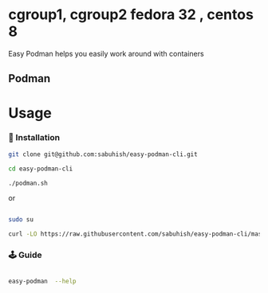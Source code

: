 # cgroup1, cgroup2 fedora 32 , centos 8

Easy Podman helps you easily work around with containers 

## Podman 

# Usage 



###  🔨  Installation ###

```sh
git clone git@github.com:sabuhish/easy-podman-cli.git

cd easy-podman-cli

./podman.sh

```
or 
```sh

sudo su

curl -LO https://raw.githubusercontent.com/sabuhish/easy-podman-cli/master/podman.sh && bash podman.sh

```



### 🕹 Guide

```bash

easy-podman  --help 

```